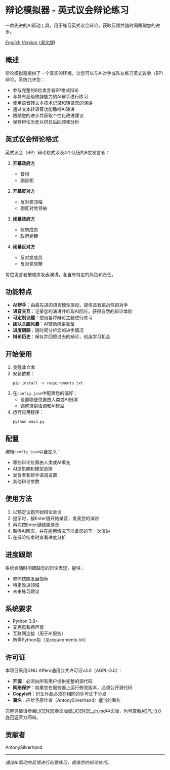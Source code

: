 # 辩论模拟器 - 英式议会辩论练习

一款先进的AI驱动工具，用于练习英式议会辩论，获取反馈并随时间跟踪您的进步。

*[English Version (英文版)](README.md)*

## 概述

辩论模拟器提供了一个真实的环境，让您可以与AI对手或队友练习英式议会（BP）辩论。系统允许您：

- 参与完整的8位发言者BP格式辩论
- 与具有高级修辞能力的AI辩手进行练习
- 使用语音转文本技术记录和转录您的演讲
- 通过文本转语音功能聆听AI演讲
- 跟踪您的进步并获取个性化改进建议
- 保存辩论历史以供日后回顾和分析

## 英式议会辩论格式

英式议会（BP）辩论格式涉及4个队伍的8位发言者：

1. **开幕政府方**
   - 首相
   - 副首相

2. **开幕反对方**
   - 反对党领袖
   - 副反对党领袖

3. **闭幕政府方**
   - 政府成员
   - 政府党鞭

4. **闭幕反对方**
   - 反对党成员
   - 反对党党鞭

每位发言者按顺序发表演讲，各自有特定的角色和责任。

## 功能特点

- **AI辩手**：由最先进的语言模型驱动，提供具有挑战性的对手
- **语音交互**：记录您的演讲并听取AI回应，获得自然的辩论体验
- **可定制议题**：使用各种辩论主题进行练习
- **团队头脑风暴**：AI辅助演讲准备
- **进度跟踪**：随时间分析您的进步情况
- **辩论历史**：保存并回顾过去的辩论，创造学习机会

## 开始使用

1. 克隆此仓库
2. 安装依赖：
   ```
   pip install -r requirements.txt
   ```
3. 在`config.json`中配置您的偏好：
   - 设置哪些位置由人类或AI扮演
   - 调整演讲语调和AI模型
4. 运行应用程序：
   ```
   python main.py
   ```

## 配置

编辑`config.json`以自定义：
- 哪些辩论位置由人类或AI填充
- AI提供商和模型选择
- 发言者和辩手语调设置
- 其他辩论参数

## 使用方法

1. 以预定议题开始辩论会话
2. 提示时，按Enter键开始录音，发表您的演讲
3. 再次按Enter键结束录音
4. 聆听AI回应，并在适用情况下准备您的下一次演讲
5. 在辩论结束时查看进度分析

## 进度跟踪

系统会随时间跟踪您的辩论表现，提供：
- 整体技能发展指标
- 特定改进领域
- 未来练习建议

## 系统要求

- Python 3.8+
- 麦克风和扬声器
- 互联网连接（用于AI服务）
- 所需Python包（见requirements.txt）

## 许可证

本项目采用GNU Affero通用公共许可证v3.0（AGPL-3.0）：

- **开源**：必须向所有用户提供完整的源代码
- **网络保护**：如果您在服务器上运行修改版本，必须公开源代码
- **Copyleft**：衍生作品必须在相同的许可证下分发
- **署名**：应给予原作者（AntonySilverhand）适当的署名

完整详情请参阅[LICENSE](LICENSE)英文版或[LICENSE_zh.md](LICENSE_zh.md)中文版，也可查看[AGPL-3.0许可证](https://www.gnu.org/licenses/agpl-3.0.html)官方网站。

## 贡献者

AntonySilverhand

---

*通过AI驱动的反馈进行刻意练习，提高您的辩论技巧。*

